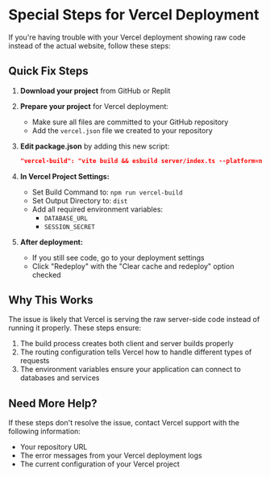 # Special Steps for Vercel Deployment

If you're having trouble with your Vercel deployment showing raw code instead of the actual website, follow these steps:

## Quick Fix Steps

1. **Download your project** from GitHub or Replit

2. **Prepare your project** for Vercel deployment:
   - Make sure all files are committed to your GitHub repository
   - Add the `vercel.json` file we created to your repository

3. **Edit package.json** by adding this new script:
   ```json
   "vercel-build": "vite build && esbuild server/index.ts --platform=node --packages=external --bundle --format=esm --outdir=dist"
   ```

4. **In Vercel Project Settings:**
   - Set Build Command to: `npm run vercel-build`
   - Set Output Directory to: `dist`
   - Add all required environment variables:
     - `DATABASE_URL`
     - `SESSION_SECRET`

5. **After deployment:**
   - If you still see code, go to your deployment settings
   - Click "Redeploy" with the "Clear cache and redeploy" option checked

## Why This Works

The issue is likely that Vercel is serving the raw server-side code instead of running it properly. These steps ensure:

1. The build process creates both client and server builds properly
2. The routing configuration tells Vercel how to handle different types of requests
3. The environment variables ensure your application can connect to databases and services

## Need More Help?

If these steps don't resolve the issue, contact Vercel support with the following information:
- Your repository URL
- The error messages from your Vercel deployment logs
- The current configuration of your Vercel project
